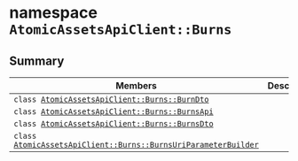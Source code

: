 # namespace `AtomicAssetsApiClient::Burns` 

## Summary

 Members                                | Descriptions                                
----------------------------------------|---------------------------------------------
`class `[`AtomicAssetsApiClient::Burns::BurnDto`](.github/workflows/documentation/md/AtomicAssetsApiClient--Burns--BurnDto.md#class_atomic_assets_api_client_1_1_burns_1_1_burn_dto) | 
`class `[`AtomicAssetsApiClient::Burns::BurnsApi`](.github/workflows/documentation/md/AtomicAssetsApiClient--Burns--BurnsApi.md#class_atomic_assets_api_client_1_1_burns_1_1_burns_api) | 
`class `[`AtomicAssetsApiClient::Burns::BurnsDto`](.github/workflows/documentation/md/AtomicAssetsApiClient--Burns--BurnsDto.md#class_atomic_assets_api_client_1_1_burns_1_1_burns_dto) | 
`class `[`AtomicAssetsApiClient::Burns::BurnsUriParameterBuilder`](.github/workflows/documentation/md/AtomicAssetsApiClient--Burns--BurnsUriParameterBuilder.md#class_atomic_assets_api_client_1_1_burns_1_1_burns_uri_parameter_builder) | 

